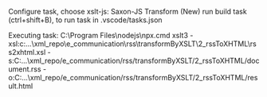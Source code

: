 Configure task, choose xslt-js: Saxon-JS Transform (New) 
run build task (ctrl+shift+B), to run task in .vscode/tasks.json 


Executing task: C:\Program Files\nodejs\npx.cmd xslt3 
-xsl:c:...\xml_repo\e_communication\rss\transformByXSLT\2_rssToXHTML\rss2xhtml.xsl -s:C:\...\xml_repo/e_communication/rss/transformByXSLT/2_rssToXHTML/document.rss 
-o:C:\...\xml_repo/e_communication/rss/transformByXSLT/2_rssToXHTML/result.html 
